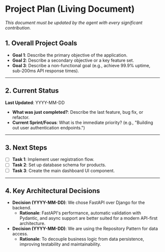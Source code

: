 # Project Plan (Living Document)

_This document must be updated by the agent with every significant contribution._

## 1. Overall Project Goals

- **Goal 1**: Describe the primary objective of the application.
- **Goal 2**: Describe a secondary objective or a key feature set.
- **Goal 3**: Describe a non-functional goal (e.g., achieve 99.9% uptime, sub-200ms API response times).

---

## 2. Current Status

**Last Updated**: YYYY-MM-DD

- **What was just completed?**: Describe the last feature, bug fix, or refactor.
- **Current Sprint/Focus**: What is the immediate priority? (e.g., "Building out user authentication endpoints.")

---

## 3. Next Steps

- [ ] **Task 1**: Implement user registration flow.
- [ ] **Task 2**: Set up database schema for products.
- [ ] **Task 3**: Create the main dashboard UI component.

---

## 4. Key Architectural Decisions

- **Decision (YYYY-MM-DD)**: We chose FastAPI over Django for the backend.
  - **Rationale**: FastAPI's performance, automatic validation with Pydantic, and async support are better suited for a modern API-first architecture.
- **Decision (YYYY-MM-DD)**: We are using the Repository Pattern for data access.
  - **Rationale**: To decouple business logic from data persistence, improving testability and maintainability.

